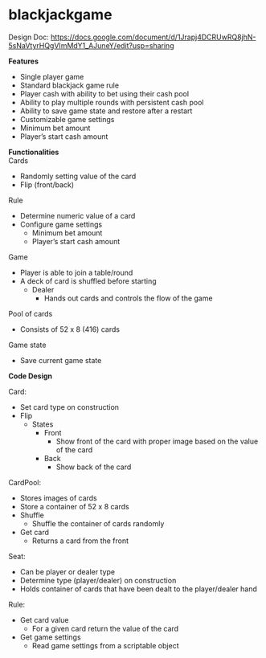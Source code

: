 # blackjackgame

Design Doc:
https://docs.google.com/document/d/1Jrapj4DCRUwRQ8jhN-5sNaVtyrHQgVImMdY1_AJuneY/edit?usp=sharing

**Features**
- Single player game
- Standard blackjack game rule
- Player cash with ability to bet using their cash pool
- Ability to play multiple rounds with persistent cash pool
- Ability to save game state and restore after a restart
- Customizable game settings
- Minimum bet amount
- Player’s start cash amount

**Functionalities**  
Cards  
- Randomly setting value of the card
- Flip (front/back)  

Rule  
- Determine numeric value of a card
- Configure game settings
  - Minimum bet amount
  - Player’s start cash amount

Game  
- Player is able to join a table/round
- A deck of card is shuffled before starting
  - Dealer
    - Hands out cards and controls the flow of the game

Pool of cards
- Consists of 52 x 8 (416) cards

Game state
- Save current game state

**Code Design**

Card:
- Set card type on construction
- Flip
  - States
    - Front
      - Show front of the card with proper image based on the value of the card
    - Back
      - Show back of the card

CardPool:
- Stores images of cards
- Store a container of 52 x 8 cards
- Shuffle
  - Shuffle the container of cards randomly
- Get card
  - Returns a card from the front

Seat:
- Can be player or dealer type
- Determine type (player/dealer) on construction
- Holds container of cards that have been dealt to the player/dealer hand

Rule:
- Get card value
  - For a given card return the value of the card
- Get game settings
  - Read game settings from a scriptable object
